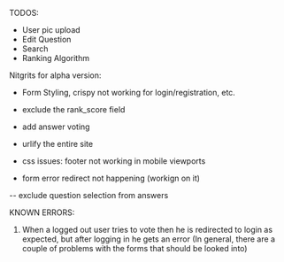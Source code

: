 TODOS:


- User pic upload
- Edit Question
- Search
- Ranking Algorithm


Nitgrits for alpha version:
- Form Styling, crispy not working for login/registration, etc.
- exclude the rank_score field 
- add answer voting
- urlify the entire site
- css issues: footer not working in mobile viewports

- form error redirect not happening (workign on it)

-- exclude question selection from answers

KNOWN ERRORS:

1. When a logged out user tries to vote then he is redirected to login as expected, but after logging in he gets an error
(In general, there are a couple of problems with the forms that should be looked into)




